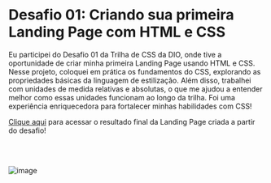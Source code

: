 # Desafio 01: Criando sua primeira Landing Page com HTML e CSS

Eu participei do Desafio 01 da Trilha de CSS da DIO, onde tive a oportunidade de criar minha primeira Landing Page usando HTML e CSS. Nesse projeto, coloquei em prática os fundamentos do CSS, explorando as propriedades básicas da linguagem de estilização. Além disso, trabalhei com unidades de medida relativas e absolutas, o que me ajudou a entender melhor como essas unidades funcionam ao longo da trilha. Foi uma experiência enriquecedora para fortalecer minhas habilidades com CSS!

[Clique aqui](https://gucha36.github.io/css_primeiro_desafio/) para acessar o resultado final da Landing Page criada a partir do desafio!

<br><br>

![image](https://user-images.githubusercontent.com/55519539/183538055-6cce606c-7d1d-4d15-a4be-ffeb5b37c956.png)



